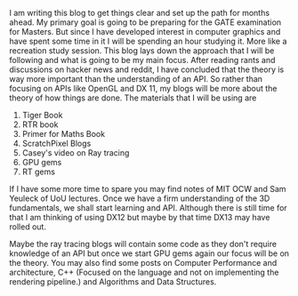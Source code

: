 I am writing this blog to get things clear and set up the path for months ahead. My primary goal is going to be preparing for the GATE examination for Masters. But since I have developed interest in computer graphics and have spent some time in it I will be spending an hour studying it. More like a recreation study session. This blog lays down the approach that I will be following and what is going to be my main focus. After reading rants and discussions on hacker news and reddit, I have concluded that the theory is way more important than the understanding of an API. So rather than focusing on APIs like OpenGL and DX 11, my blogs will be more about the theory of how things are done. The materials that I will be using are 

1. Tiger Book
2. RTR book
3. Primer for Maths Book
4. ScratchPixel Blogs
5. Casey's video on Ray tracing 
6. GPU gems
7. RT gems

If I have some more time to spare you may find notes of MIT OCW and Sam Yeuleck of UoU lectures. Once we have a firm understanding of the 3D fundamentals, we shall start learning and API. Although there is still time for that I am thinking of using DX12 but maybe by that time DX13 may have rolled out. 

Maybe the ray tracing blogs will contain some code as they don't require knowledge of an API but once we start GPU gems again our focus will be on the theory. You may also find some posts on Computer Performance and architecture, C++ (Focused on the language and not on implementing the rendering pipeline.) and Algorithms and Data Structures.

